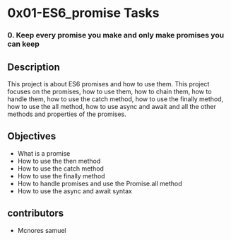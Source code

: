 # 0x01-ES6_promise Tasks

### 0. Keep every promise you make and only make promises you can keep

## Description
This project is about ES6 promises and how to use them.
This project focuses on the promises, how to use them, how to chain them, how to handle them, how to use the catch method, how to use the finally method, how to use the all method, how to use async and await and all the other methods and properties of the promises.

## Objectives
- What is a promise
- How to use the then method
- How to use the catch method
- How to use the finally method
- How to handle promises and use the Promise.all method
- How to use the async and await syntax

## contributors
- Mcnores samuel